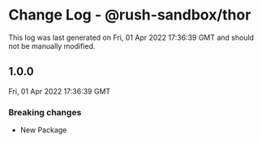 # Change Log - @rush-sandbox/thor

This log was last generated on Fri, 01 Apr 2022 17:36:39 GMT and should not be manually modified.

## 1.0.0
Fri, 01 Apr 2022 17:36:39 GMT

### Breaking changes

- New Package

